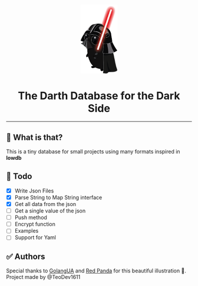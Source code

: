 <div align="center">
  <p>
    <img width="100" src="./img/dart.png">
  </p>
  <h1>The Darth Database for the Dark Side</h1>
  <hr>
</div>

## 🤔 What is that?

This is a tiny database for small projects using many formats inspired in **lowdb**

## 💁 Todo

- [x] Write Json Files
- [x] Parse String to Map String interface
- [x] Get all data from the json
- [ ] Get a single value of the json
- [ ] Push method
- [ ] Encrypt function
- [ ] Examples
- [ ] Support for Yaml

## ✅ Authors

Special thanks to [GolangUA](https://github.com/GolangUA/gopher-logos) and [Red Panda](http://panda-art.red/) for this beautiful illustration 🤟. Project made by @TeoDev1611 